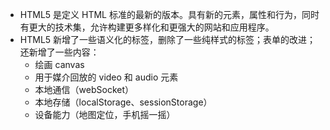 * HTML5 是定义 HTML 标准的最新的版本。具有新的元素，属性和行为，同时有更大的技术集，允许构建更多样化和更强大的网站和应用程序。
* HTML5 新增了一些语义化的标签，删除了一些纯样式的标签；表单的改进；还新增了一些内容：
  + 绘画 canvas
  + 用于媒介回放的 video 和 audio 元素
  + 本地通信（webSocket）
  + 本地存储（localStorage、sessionStorage）
  + 设备能力（地图定位，手机摇一摇）
